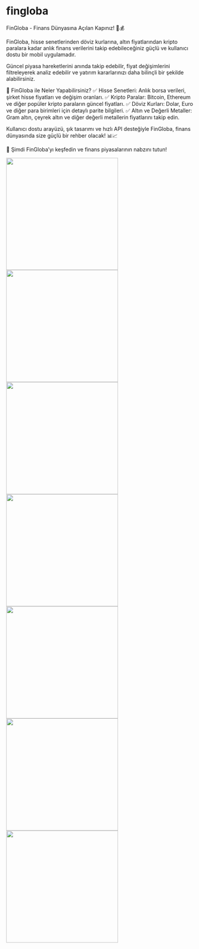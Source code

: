 # fingloba

FinGloba - Finans Dünyasına Açılan Kapınız! 🚀💰

FinGloba, hisse senetlerinden döviz kurlarına, altın fiyatlarından kripto paralara kadar anlık finans verilerini takip edebileceğiniz güçlü ve kullanıcı dostu bir mobil uygulamadır.

Güncel piyasa hareketlerini anında takip edebilir, fiyat değişimlerini filtreleyerek analiz edebilir ve yatırım kararlarınızı daha bilinçli bir şekilde alabilirsiniz.

📌 FinGloba ile Neler Yapabilirsiniz?
✅ Hisse Senetleri: Anlık borsa verileri, şirket hisse fiyatları ve değişim oranları.
✅ Kripto Paralar: Bitcoin, Ethereum ve diğer popüler kripto paraların güncel fiyatları.
✅ Döviz Kurları: Dolar, Euro ve diğer para birimleri için detaylı parite bilgileri.
✅ Altın ve Değerli Metaller: Gram altın, çeyrek altın ve diğer değerli metallerin fiyatlarını takip edin.

Kullanıcı dostu arayüzü, şık tasarımı ve hızlı API desteğiyle FinGloba, finans dünyasında size güçlü bir rehber olacak! 📊📈

🚀 Şimdi FinGloba’yı keşfedin ve finans piyasalarının nabzını tutun!

<img src="assets/screenshoot/1.png" width="300">
<img src="assets/screenshoot/2.png" width="300">
<img src="assets/screenshoot/3.png" width="300">
<img src="assets/screenshoot/4.png" width="300">
<img src="assets/screenshoot/5.png" width="300">
<img src="assets/screenshoot/6.png" width="300">
<img src="assets/screenshoot/7.png" width="300">